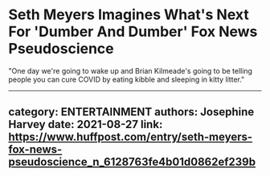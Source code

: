 # Seth Meyers Imagines What's Next For 'Dumber And Dumber' Fox News Pseudoscience

"One day we're going to wake up and Brian Kilmeade's going to be telling people you can cure COVID by eating kibble and sleeping in kitty litter."

---
category: ENTERTAINMENT
authors: Josephine Harvey
date: 2021-08-27
link: https://www.huffpost.com/entry/seth-meyers-fox-news-pseudoscience_n_6128763fe4b01d0862ef239b
---

